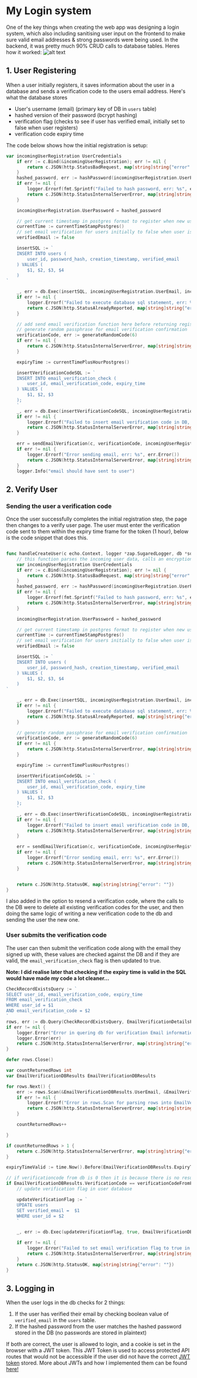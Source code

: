 # My Login system

One of the key things when creating the web app was designing a login system, which also including sanitising user input on the frontend to make sure valid email addresses & strong passwords were being used. In the backend, it was pretty much 90% CRUD calls to database tables. Heres how it worked:
![alt text](../images/login-page.png)

## 1. User Registering

When a user initially registers, it saves information about the user in a database and sends a verification code to the users email address. Here's what the database stores

- User's username (email) (primary key of DB in `users` table)
- hashed version of their password (bcrypt hashing)
- verification flag (checks to see if user has verified email, initially set to false when user registers)
- verification code expiry time

The code below shows how the initial registration is setup:

```go
var incomingUserRegistration UserCredentials
	if err := c.Bind(&incomingUserRegistration); err != nil {
		return c.JSON(http.StatusBadRequest, map[string]string{"error": "Invalid request body for new user registration"})
	}
	hashed_password, err := hashPassword(incomingUserRegistration.UserPassword)
	if err != nil {
		logger.Errorf(fmt.Sprintf("Failed to hash password, err: %s", err.Error()))
		return c.JSON(http.StatusInternalServerError, map[string]string{"error": "Failed to hash password"})
	}

	incomingUserRegistration.UserPassword = hashed_password

	// get current timestamp in postgres format to register when new user was created, can use to delete values
	currentTime := currentTimeStampPostgres()
	// set email verification for users initially to false when user is created, they need to confirm later
	verifiedEmail := false

	insertSQL := `
    INSERT INTO users (
        user_id, password_hash, creation_timestamp, verified_email
    ) VALUES (
        $1, $2, $3, $4
    )
`

	_, err = db.Exec(insertSQL, incomingUserRegistration.UserEmail, incomingUserRegistration.UserPassword, currentTime, verifiedEmail)
	if err != nil {
		logger.Errorf("Failed to execute database sql statement, err: %w", err)
		return c.JSON(http.StatusAlreadyReported, map[string]string{"error": "Failed to upload user data to server, is the email already in use?"})
	}

	// add send email verification function here before returning registered user?
	// generate random passphrase for email verification confirmation
	verificationCode, err := generateRandomCode(6)
	if err != nil {
		return c.JSON(http.StatusInternalServerError, map[string]string{"error": "Could not generate random code"})
	}

	expiryTime := currentTimePlusHourPostgres()

	insertVerificationCodeSQL := `
	INSERT INTO email_verification_check (
		user_id, email_verification_code, expiry_time
	) VALUES (
		$1, $2, $3
	);
	`
	_, err = db.Exec(insertVerificationCodeSQL, incomingUserRegistration.UserEmail, verificationCode, expiryTime)
	if err != nil {
		logger.Errorf("Failed to insert email verification code in DB, err %w", err)
		return c.JSON(http.StatusInternalServerError, map[string]string{"error": "Failed to upload email verification code to db"})
	}

	err = sendEmailVerification(c, verificationCode, incomingUserRegistration.UserEmail, logger)
	if err != nil {
		logger.Errorf("Error sending email, err: %s", err.Error())
		return c.JSON(http.StatusInternalServerError, map[string]string{"error": "Send email verification failed"})
	}
	logger.Info("email should have sent to user")
```

## 2. Verify User

### Sending the user a verification code

Once the user successfully completes the initial registration step, the page then changes to a verify user page. The user must enter the verification code sent to them within the expiry time frame for the token (1 hour), below is the code snippet that does this.

```go

func handleCreateUser(c echo.Context, logger *zap.SugaredLogger, db *sql.DB) error {
	// this function parses the incoming user data, calls an encryption on the password then uploads it to the db
	var incomingUserRegistration UserCredentials
	if err := c.Bind(&incomingUserRegistration); err != nil {
		return c.JSON(http.StatusBadRequest, map[string]string{"error": "Invalid request body for new user registration"})
	}
	hashed_password, err := hashPassword(incomingUserRegistration.UserPassword)
	if err != nil {
		logger.Errorf(fmt.Sprintf("Failed to hash password, err: %s", err.Error()))
		return c.JSON(http.StatusInternalServerError, map[string]string{"error": "Failed to hash password"})
	}

	incomingUserRegistration.UserPassword = hashed_password

	// get current timestamp in postgres format to register when new user was created, can use to delete values
	currentTime := currentTimeStampPostgres()
	// set email verification for users initially to false when user is created, they need to confirm later
	verifiedEmail := false

	insertSQL := `
    INSERT INTO users (
        user_id, password_hash, creation_timestamp, verified_email
    ) VALUES (
        $1, $2, $3, $4
    )
`

	_, err = db.Exec(insertSQL, incomingUserRegistration.UserEmail, incomingUserRegistration.UserPassword, currentTime, verifiedEmail)
	if err != nil {
		logger.Errorf("Failed to execute database sql statement, err: %w", err)
		return c.JSON(http.StatusAlreadyReported, map[string]string{"error": "Failed to upload user data to server, is the email already in use?"})
	}

	// generate random passphrase for email verification confirmation
	verificationCode, err := generateRandomCode(6)
	if err != nil {
		return c.JSON(http.StatusInternalServerError, map[string]string{"error": "Could not generate random code"})
	}

	expiryTime := currentTimePlusHourPostgres()

	insertVerificationCodeSQL := `
	INSERT INTO email_verification_check (
		user_id, email_verification_code, expiry_time
	) VALUES (
		$1, $2, $3
	);
	`
	_, err = db.Exec(insertVerificationCodeSQL, incomingUserRegistration.UserEmail, verificationCode, expiryTime)
	if err != nil {
		logger.Errorf("Failed to insert email verification code in DB, err %w", err)
		return c.JSON(http.StatusInternalServerError, map[string]string{"error": "Failed to upload email verification code to db"})
	}

	err = sendEmailVerification(c, verificationCode, incomingUserRegistration.UserEmail, logger)
	if err != nil {
		logger.Errorf("Error sending email, err: %s", err.Error())
		return c.JSON(http.StatusInternalServerError, map[string]string{"error": "Send email verification failed"})
	}


	return c.JSON(http.StatusOK, map[string]string{"error": ""})
}
```

I also added in the option to resend a verification code, where the calls to the DB were to delete all existing verification codes for the user, and then doing the same logic of writing a new verification code to the db and sending the user the new one.

### User submits the verification code

The user can then submit the verification code along with the email they signed up with, these values are checked against the DB and if they are valid, the `email_verification_check` flag is then updated to true.

**Note: I did realise later that checking if the expiry time is valid in the SQL would have made my code a lot cleaner...**

```go
CheckRecordExistsQuery := `
SELECT user_id, email_verification_code, expiry_time
FROM email_verification_check
WHERE user_id = $1
AND email_verification_code = $2
`
rows, err := db.Query(CheckRecordExistsQuery, EmailVerificationDetailsFromFrontend.UserEmail, verificationCodeFromFrontend)
if err != nil {
	logger.Error("Error in quering db for verification Email information")
	logger.Error(err)
	return c.JSON(http.StatusInternalServerError, map[string]string{"error": "Failed to run query for email verification on DB"})
}

defer rows.Close()

var countReturnedRows int
var EmailVerificationDBResults EmailVerificationDBResults

for rows.Next() {
	err := rows.Scan(&EmailVerificationDBResults.UserEmail, &EmailVerificationDBResults.VerificationCode, &EmailVerificationDBResults.ExpiryTime)
	if err != nil {
		logger.Errorf("Error in rows.Scan for parsing rows into EmailVerificationDBResults")
		return c.JSON(http.StatusInternalServerError, map[string]string{"error": "Error in rows.Scan for parsing rows into EmailVerificationDBResults"})
	}

	countReturnedRows++

}

if countReturnedRows > 1 {
	return c.JSON(http.StatusInternalServerError, map[string]string{"error": "Rows returned more than 1 from DB for email verification check should only be one"})
}

expiryTimeValid := time.Now().Before(EmailVerificationDBResults.ExpiryTime)

// if verificationcode from db is 0 then it is because there is no result so it is a default value, so check to see if not 0
if EmailVerificationDBResults.VerificationCode == verificationCodeFromFrontend && (EmailVerificationDBResults.VerificationCode != 0) && expiryTimeValid {
	// update verification flag in user database

	updateVerificationFlag := `
	UPDATE users
	SET verified_email =  $1
	WHERE user_id = $2
	`

	_, err := db.Exec(updateVerificationFlag, true, EmailVerificationDBResults.UserEmail)

	if err != nil {
		logger.Error("Failed to set email verification flag to true in DB")
		return c.JSON(http.StatusInternalServerError, map[string]string{"error": "Failed to set email verification flag to true in DB"})
	}
	return c.JSON(http.StatusOK, map[string]string{"error": ""})
}

```

## 3. Logging in

When the user logs in the db checks for 2 things:

1. If the user has verified their email by checking boolean value of `verified_email` in the `users` table.
2. If the hashed password from the user matches the hashed password stored in the DB (no passwords are stored in plaintext)

If both are correct, the user is allowed to login, and a cookie is set in the browser with a JWT token.
This JWT Token is used to access protected API routes that would not be accessible if the user did not have the correct [JWT token](https://trafi9.github.io/documentation/myProjects/theProductiveMuslim/skillsUsedInProject/JWT/) stored.
More about JWTs and how I implemented them can be found [here!](https://trafi9.github.io/documentation/myProjects/theProductiveMuslim/skillsUsedInProject/JWT/)
